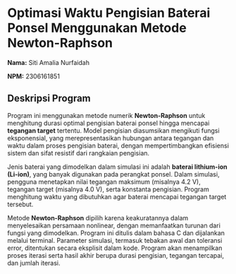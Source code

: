 # Optimasi Waktu Pengisian Baterai Ponsel Menggunakan Metode Newton-Raphson

**Nama:** Siti Amalia Nurfaidah

**NPM:** 2306161851

## Deskripsi Program

Program ini menggunakan metode numerik **Newton-Raphson** untuk menghitung durasi optimal pengisian baterai ponsel hingga mencapai **tegangan target** tertentu. Model pengisian diasumsikan mengikuti fungsi eksponensial, yang merepresentasikan hubungan antara tegangan dan waktu dalam proses pengisian baterai, dengan mempertimbangkan efisiensi sistem dan sifat resistif dari rangkaian pengisian.

Jenis baterai yang dimodelkan dalam simulasi ini adalah **baterai lithium-ion (Li-ion)**, yang banyak digunakan pada perangkat ponsel. Dalam simulasi, pengguna menetapkan nilai tegangan maksimum (misalnya 4.2 V), tegangan target (misalnya 4.0 V), serta konstanta pengisian. Program menghitung waktu yang dibutuhkan agar baterai mencapai tegangan target tersebut.

Metode **Newton-Raphson** dipilih karena keakuratannya dalam menyelesaikan persamaan nonlinear, dengan memanfaatkan turunan dari fungsi yang dimodelkan. Program ini ditulis dalam bahasa C dan dijalankan melalui terminal. Parameter simulasi, termasuk tebakan awal dan toleransi error, ditentukan secara eksplisit dalam kode. Program akan menampilkan proses iterasi serta hasil akhir berupa durasi pengisian, tegangan tercapai, dan jumlah iterasi.

